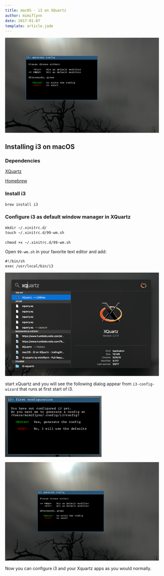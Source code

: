```yaml
---
title: macOS - i3 on XQuartz
author: mimiflynn
date: 2017-01-07
template: article.jade
---
```


![i3 Configuration Wizard](images/i3-config-wizard-2-big-select.png)

## Installing i3 on macOS

### Dependencies

[XQuartz](https://www.xquartz.org)

[Homebrew](https://brew.sh)

### Install i3

`brew install i3`

### Configure i3 as default window manager in XQuartz

```
mkdir ~/.xinitrc.d/
touch ~/.xinitrc.d/99-wm.sh

chmod +x ~/.xinitrc.d/99-wm.sh
```

Open `99-wm.sh` in your favorite text editor and add:
```
#!/bin/sh
exec /usr/local/bin/i3
```

![Start XQuartz](images/start-xquartz.png)

start xQuartz and you will see the following dialog appear from `i3-config-wizard` that runs at first start of i3.

![i3 Configuration Wizard](images/i3-config-wizard-1.png)

![i3 Configuration Wizard](images/i3-config-wizard-2-big.png)

Now you can configure i3 and your Xquartz apps as you would normally.

